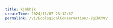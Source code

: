 ```yaml
---
title: kjhkhjk
createTime: 2024/11/07 23:12:37
permalink: /vi/EcologicalConservation/-2gIkOWr/
---
```

